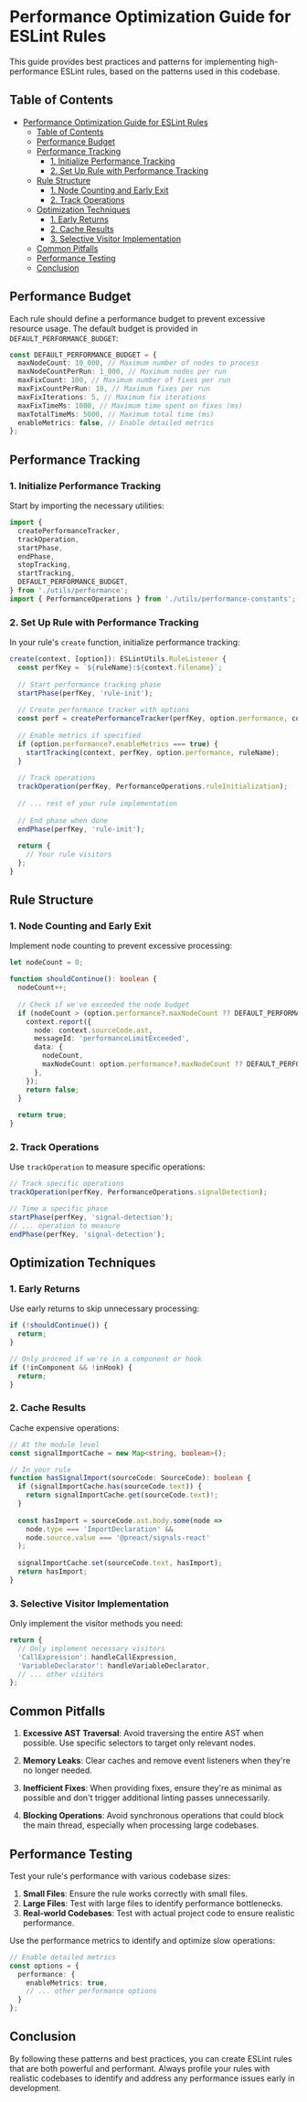 # Performance Optimization Guide for ESLint Rules

This guide provides best practices and patterns for implementing high-performance ESLint rules, based on the patterns used in this codebase.

## Table of Contents

- [Performance Optimization Guide for ESLint Rules](#performance-optimization-guide-for-eslint-rules)
  - [Table of Contents](#table-of-contents)
  - [Performance Budget](#performance-budget)
  - [Performance Tracking](#performance-tracking)
    - [1. Initialize Performance Tracking](#1-initialize-performance-tracking)
    - [2. Set Up Rule with Performance Tracking](#2-set-up-rule-with-performance-tracking)
  - [Rule Structure](#rule-structure)
    - [1. Node Counting and Early Exit](#1-node-counting-and-early-exit)
    - [2. Track Operations](#2-track-operations)
  - [Optimization Techniques](#optimization-techniques)
    - [1. Early Returns](#1-early-returns)
    - [2. Cache Results](#2-cache-results)
    - [3. Selective Visitor Implementation](#3-selective-visitor-implementation)
  - [Common Pitfalls](#common-pitfalls)
  - [Performance Testing](#performance-testing)
  - [Conclusion](#conclusion)

## Performance Budget

Each rule should define a performance budget to prevent excessive resource usage. The default budget is provided in `DEFAULT_PERFORMANCE_BUDGET`:

```typescript
const DEFAULT_PERFORMANCE_BUDGET = {
  maxNodeCount: 10_000, // Maximum number of nodes to process
  maxNodeCountPerRun: 1_000, // Maximum nodes per run
  maxFixCount: 100, // Maximum number of fixes per run
  maxFixCountPerRun: 10, // Maximum fixes per run
  maxFixIterations: 5, // Maximum fix iterations
  maxFixTimeMs: 1000, // Maximum time spent on fixes (ms)
  maxTotalTimeMs: 5000, // Maximum total time (ms)
  enableMetrics: false, // Enable detailed metrics
};
```

## Performance Tracking

### 1. Initialize Performance Tracking

Start by importing the necessary utilities:

```typescript
import {
  createPerformanceTracker,
  trackOperation,
  startPhase,
  endPhase,
  stopTracking,
  startTracking,
  DEFAULT_PERFORMANCE_BUDGET,
} from './utils/performance';
import { PerformanceOperations } from './utils/performance-constants';
```

### 2. Set Up Rule with Performance Tracking

In your rule's `create` function, initialize performance tracking:

```typescript
create(context, [option]): ESLintUtils.RuleListener {
  const perfKey = `${ruleName}:${context.filename}`;
  
  // Start performance tracking phase
  startPhase(perfKey, 'rule-init');
  
  // Create performance tracker with options
  const perf = createPerformanceTracker(perfKey, option.performance, context);
  
  // Enable metrics if specified
  if (option.performance?.enableMetrics === true) {
    startTracking(context, perfKey, option.performance, ruleName);
  }
  
  // Track operations
  trackOperation(perfKey, PerformanceOperations.ruleInitialization);
  
  // ... rest of your rule implementation
  
  // End phase when done
  endPhase(perfKey, 'rule-init');
  
  return {
    // Your rule visitors
  };
}
```

## Rule Structure

### 1. Node Counting and Early Exit

Implement node counting to prevent excessive processing:

```typescript
let nodeCount = 0;

function shouldContinue(): boolean {
  nodeCount++;
  
  // Check if we've exceeded the node budget
  if (nodeCount > (option.performance?.maxNodeCount ?? DEFAULT_PERFORMANCE_BUDGET.maxNodeCount)) {
    context.report({
      node: context.sourceCode.ast,
      messageId: 'performanceLimitExceeded',
      data: {
        nodeCount,
        maxNodeCount: option.performance?.maxNodeCount ?? DEFAULT_PERFORMANCE_BUDGET.maxNodeCount,
      },
    });
    return false;
  }
  
  return true;
}
```

### 2. Track Operations

Use `trackOperation` to measure specific operations:

```typescript
// Track specific operations
trackOperation(perfKey, PerformanceOperations.signalDetection);

// Time a specific phase
startPhase(perfKey, 'signal-detection');
// ... operation to measure
endPhase(perfKey, 'signal-detection');
```

## Optimization Techniques

### 1. Early Returns

Use early returns to skip unnecessary processing:

```typescript
if (!shouldContinue()) {
  return;
}

// Only proceed if we're in a component or hook
if (!inComponent && !inHook) {
  return;
}
```

### 2. Cache Results

Cache expensive operations:

```typescript
// At the module level
const signalImportCache = new Map<string, boolean>();

// In your rule
function hasSignalImport(sourceCode: SourceCode): boolean {
  if (signalImportCache.has(sourceCode.text)) {
    return signalImportCache.get(sourceCode.text)!;
  }
  
  const hasImport = sourceCode.ast.body.some(node => 
    node.type === 'ImportDeclaration' &&
    node.source.value === '@preact/signals-react'
  );
  
  signalImportCache.set(sourceCode.text, hasImport);
  return hasImport;
}
```

### 3. Selective Visitor Implementation

Only implement the visitor methods you need:

```typescript
return {
  // Only implement necessary visitors
  'CallExpression': handleCallExpression,
  'VariableDeclarator': handleVariableDeclarator,
  // ... other visitors
};
```

## Common Pitfalls

1. **Excessive AST Traversal**: Avoid traversing the entire AST when possible. Use specific selectors to target only relevant nodes.

2. **Memory Leaks**: Clear caches and remove event listeners when they're no longer needed.

3. **Inefficient Fixes**: When providing fixes, ensure they're as minimal as possible and don't trigger additional linting passes unnecessarily.

4. **Blocking Operations**: Avoid synchronous operations that could block the main thread, especially when processing large codebases.

## Performance Testing

Test your rule's performance with various codebase sizes:

1. **Small Files**: Ensure the rule works correctly with small files.
2. **Large Files**: Test with large files to identify performance bottlenecks.
3. **Real-world Codebases**: Test with actual project code to ensure realistic performance.

Use the performance metrics to identify and optimize slow operations:

```typescript
// Enable detailed metrics
const options = {
  performance: {
    enableMetrics: true,
    // ... other performance options
  }
};
```

## Conclusion

By following these patterns and best practices, you can create ESLint rules that are both powerful and performant. Always profile your rules with realistic codebases to identify and address any performance issues early in development.
